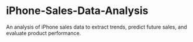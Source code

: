 # iPhone-Sales-Data-Analysis
An analysis of iPhone sales data to extract trends, predict future sales, and evaluate product performance. 

